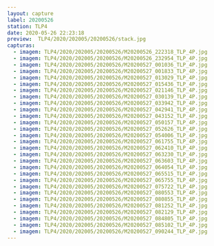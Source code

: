 ```yaml
---
layout: capture
label: 20200526
station: TLP4
date: 2020-05-26 22:23:18
preview:  TLP4/2020/202005/20200526/stack.jpg
capturas:
  - imagem: TLP4/2020/202005/20200526/M20200526_222318_TLP_4P.jpg
  - imagem: TLP4/2020/202005/20200526/M20200526_232954_TLP_4P.jpg
  - imagem: TLP4/2020/202005/20200526/M20200527_001036_TLP_4P.jpg
  - imagem: TLP4/2020/202005/20200526/M20200527_001833_TLP_4P.jpg
  - imagem: TLP4/2020/202005/20200526/M20200527_013029_TLP_4P.jpg
  - imagem: TLP4/2020/202005/20200526/M20200527_015436_TLP_4P.jpg
  - imagem: TLP4/2020/202005/20200526/M20200527_021146_TLP_4P.jpg
  - imagem: TLP4/2020/202005/20200526/M20200527_030139_TLP_4P.jpg
  - imagem: TLP4/2020/202005/20200526/M20200527_033942_TLP_4P.jpg
  - imagem: TLP4/2020/202005/20200526/M20200527_042941_TLP_4P.jpg
  - imagem: TLP4/2020/202005/20200526/M20200527_043152_TLP_4P.jpg
  - imagem: TLP4/2020/202005/20200526/M20200527_050157_TLP_4P.jpg
  - imagem: TLP4/2020/202005/20200526/M20200527_052626_TLP_4P.jpg
  - imagem: TLP4/2020/202005/20200526/M20200527_054006_TLP_4P.jpg
  - imagem: TLP4/2020/202005/20200526/M20200527_061755_TLP_4P.jpg
  - imagem: TLP4/2020/202005/20200526/M20200527_062410_TLP_4P.jpg
  - imagem: TLP4/2020/202005/20200526/M20200527_063230_TLP_4P.jpg
  - imagem: TLP4/2020/202005/20200526/M20200527_063603_TLP_4P.jpg
  - imagem: TLP4/2020/202005/20200526/M20200527_064054_TLP_4P.jpg
  - imagem: TLP4/2020/202005/20200526/M20200527_065515_TLP_4P.jpg
  - imagem: TLP4/2020/202005/20200526/M20200527_065755_TLP_4P.jpg
  - imagem: TLP4/2020/202005/20200526/M20200527_075722_TLP_4P.jpg
  - imagem: TLP4/2020/202005/20200526/M20200527_080553_TLP_4P.jpg
  - imagem: TLP4/2020/202005/20200526/M20200527_080855_TLP_4P.jpg
  - imagem: TLP4/2020/202005/20200526/M20200527_081252_TLP_4P.jpg
  - imagem: TLP4/2020/202005/20200526/M20200527_082129_TLP_4P.jpg
  - imagem: TLP4/2020/202005/20200526/M20200527_084805_TLP_4P.jpg
  - imagem: TLP4/2020/202005/20200526/M20200527_085102_TLP_4P.jpg
  - imagem: TLP4/2020/202005/20200526/M20200527_090244_TLP_4P.jpg
---
```

